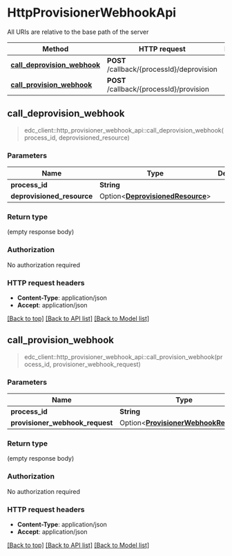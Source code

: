 # HttpProvisionerWebhookApi

All URIs are relative to the base path of the server

| Method                                                                                | HTTP request                               | Description |
|---------------------------------------------------------------------------------------|--------------------------------------------|-------------|
| [**call_deprovision_webhook**](HttpProvisionerWebhookApi.md#call_deprovision_webhook) | **POST** /callback/{processId}/deprovision |             |
| [**call_provision_webhook**](HttpProvisionerWebhookApi.md#call_provision_webhook)     | **POST** /callback/{processId}/provision   |             |

## call_deprovision_webhook

> edc_client::http_provisioner_webhook_api::call_deprovision_webhook(process_id, deprovisioned_resource)


### Parameters


| Name                       | Type                                                                     | Description | Required   | Notes |
|----------------------------|--------------------------------------------------------------------------|-------------|------------|-------|
| **process_id**             | **String**                                                               |             | [required] |       |
| **deprovisioned_resource** | Option<[**DeprovisionedResource**](../edc_api/DeprovisionedResource.md)> |             |            |       |

### Return type

 (empty response body)

### Authorization

No authorization required

### HTTP request headers

- **Content-Type**: application/json
- **Accept**: application/json

[[Back to top]](#httpprovisionerwebhookapi) [[Back to API list]](../../crates/edc_client/README.md#documentation-for-api-endpoints) [[Back to Model list]](../../crates/edc_api/README.md#documentation-for-models)


## call_provision_webhook

> edc_client::http_provisioner_webhook_api::call_provision_webhook(process_id, provisioner_webhook_request)


### Parameters


| Name                            | Type                                                                             | Description | Required   | Notes |
|---------------------------------|----------------------------------------------------------------------------------|-------------|------------|-------|
| **process_id**                  | **String**                                                                       |             | [required] |       |
| **provisioner_webhook_request** | Option<[**ProvisionerWebhookRequest**](../edc_api/ProvisionerWebhookRequest.md)> |             |            |       |

### Return type

 (empty response body)

### Authorization

No authorization required

### HTTP request headers

- **Content-Type**: application/json
- **Accept**: application/json

[[Back to top]](#httpprovisionerwebhookapi) [[Back to API list]](../../crates/edc_client/README.md#documentation-for-api-endpoints) [[Back to Model list]](../../crates/edc_api/README.md#documentation-for-models)

